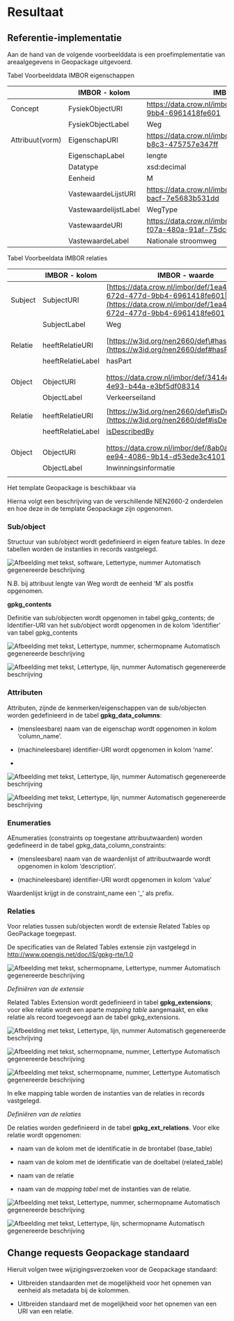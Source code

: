 # Resultaat

## Referentie-implementatie

Aan de hand van de volgende voorbeelddata is een proefimplementatie van
areaalgegevens in Geopackage uitgevoerd.

Tabel Voorbeelddata IMBOR eigenschappen

|                 | **IMBOR - kolom**     | **IMBOR - waarde**                                                                 |
|-----------------|-----------------------|------------------------------------------------------------------------------------|
| Concept         | FysiekObjectURI       | <https://data.crow.nl/imbor/def/1ea4ee45-672d-477d-9bb4-6961418fe601>              |
|                 | FysiekObjectLabel     | Weg                                                                                |
| Attribuut(vorm) | EigenschapURI         | <https://data.crow.nl/imbor/def/2b1b2ffa-6cdd-4c54-b8c3-475757e347ff>              |
|                 | EigenschapLabel       | lengte                                                                             |
|                 | Datatype              | xsd:decimal                                                                        |
|                 | Eenheid               | M                                                                                  |
|                 | VastewaardeLijstURI   | <https://data.crow.nl/imbor/def/bf86855c-e30b-4005-bacf-7e5683b531dd>              |
|                 | VastewaardelijstLabel | WegType                                                                            |
|                 | VastewaardeURI        | <https://data.crow.nl/imbor/id/domeinwaarden/23736fbb-f07a-480a-91af-75dc0965b159> |
|                 | VastewaardeLabel      | Nationale stroomweg                                                                |

Tabel Voorbeeldata IMBOR relaties

|         | **IMBOR - kolom** | **IMBOR - waarde**                                                                                                                          |
|---------|-------------------|---------------------------------------------------------------------------------------------------------------------------------------------|
| Subject | SubjectURI        | [https://data.crow.nl/imbor/def/1ea4ee45-672d-477d-9bb4-6961418fe601\|](https://data.crow.nl/imbor/def/1ea4ee45-672d-477d-9bb4-6961418fe601 |
|         | SubjectLabel      | Weg                                                                                                                                         |
|         |                   |                                                                                                                                             |
|         |                   |                                                                                                                                             |
| Relatie | heeftRelatieURI   | [https://w3id.org/nen2660/def\#hasPart](https://w3id.org/nen2660/def#hasPart)                                                               |
|         | heeftRelatieLabel | hasPart                                                                                                                                     |
|         |                   |                                                                                                                                             |
|         |                   |                                                                                                                                             |
| Object  | ObjectURI         | https://data.crow.nl/imbor/def/3414e1e7-fd9f-4e93-b44a-e3bf5df08314                                                                         |
|         | ObjectLabel       | Verkeerseiland                                                                                                                              |
|         |                   |                                                                                                                                             |
| Relatie | heeftRelatieURI   | [https://w3id.org/nen2660/def\#isDescribedBy](https://w3id.org/nen2660/def#isDescribedBy)                                                   |
|         | heeftRelatieLabel | [isDescribedBy](https://w3id.org/nen2660/def#isDescribedBy)                                                                                 |
|         |                   |                                                                                                                                             |
|         |                   |                                                                                                                                             |
| Object  | ObjectURI         | <https://data.crow.nl/imbor/def/8ab0ac02-ee94-4086-9b14-d53ede3c4101>                                                                       |
|         | ObjectLabel       | Inwinningsinformatie                                                                                                                        |
|         |                   |                                                                                                                                             |

Het template Geopackage is beschikbaar via

Hierna volgt een beschrijving van de verschillende NEN2660-2 onderdelen en hoe
deze in de template Geopackage zijn opgenomen.

### Sub/object

Structuur van sub/object wordt gedefinieerd in eigen feature tables. In deze
tabellen worden de instanties in records vastgelegd.

![Afbeelding met tekst, software, Lettertype, nummer Automatisch gegenereerde
beschrijving](media/30032b627fd4d133360f4d10a43a4826.png)

N.B. bij attribuut lengte van Weg wordt de eenheid ‘M’ als postfix opgenomen.

**gpkg_contents**

Definitie van sub/objecten wordt opgenomen in tabel gpkg_contents; de
Identifier-URI van het sub/object wordt opgenomen in de kolom ‘identifier’ van
tabel gpkg_contents

![Afbeelding met tekst, Lettertype, nummer, schermopname Automatisch
gegenereerde beschrijving](media/ce935eae4d99076662f183c6befea7e6.png)

![Afbeelding met tekst, Lettertype, lijn, nummer Automatisch gegenereerde
beschrijving](media/d5923f1c015b95e4c38c3c174c20372d.png)

### Attributen

Attributen, zijnde de kenmerken/eigenschappen van de sub/objecten worden
gedefinieerd in de tabel **gpkg_data_columns**:

-   (mensleesbare) naam van de eigenschap wordt opgenomen in kolom
    ‘column_name’.

-   (machineleesbare) identifier-URI wordt opgenomen in kolom ‘name’.

-   

![Afbeelding met tekst, Lettertype, lijn, nummer Automatisch gegenereerde
beschrijving](media/21c51f9456e15d7a72b7149bca6468f1.png)

![Afbeelding met tekst, Lettertype, lijn, nummer Automatisch gegenereerde
beschrijving](media/8e7f97d95235f7b86af34204dc751f40.png)

### Enumeraties

AEnumeraties (constraints op toegestane attribuutwaarden) worden gedefineerd in
de tabel gpkg_data_column_constraints:

-   (mensleesbare) naam van de waardenlijst of attribuutwaarde wordt opgenomen
    in kolom ‘description’.

-   (machineleesbare) identifier-URI wordt opgenomen in kolom ‘value’

Waardenlijst krijgt in de constraint_name een ‘_’ als prefix.

### Relaties

Voor relaties tussen sub/objecten wordt de extensie Related Tables op GeoPackage
toegepast.

De specificaties van de Related Tables extensie zijn vastgelegd in
<http://www.opengis.net/doc/IS/gpkg-rte/1.0>

![Afbeelding met tekst, schermopname, Lettertype, nummer Automatisch
gegenereerde beschrijving](media/2f458ef763d89f951a63c98b92d5bde5.png)

*Definiëren van de extensie*

Related Tables Extension wordt gedefinieerd in tabel **gpkg_extensions**; voor
elke relatie wordt een aparte *mapping table* aangemaakt, en elke relatie als
record toegevoegd aan de tabel gpkg_extensions.

![Afbeelding met tekst, Lettertype, lijn, nummer Automatisch gegenereerde
beschrijving](media/24b5a75724b2708378a663c10ada5daf.png)

![Afbeelding met tekst, schermopname, nummer, Lettertype Automatisch
gegenereerde beschrijving](media/9136c107dff8279c30d38a8083b856a1.png)

![Afbeelding met tekst, schermopname, nummer, Lettertype Automatisch
gegenereerde beschrijving](media/9136c107dff8279c30d38a8083b856a1.png)

In elke mapping table worden de instanties van de relaties in records
vastgelegd.

*Definiëren van de relaties*

De relaties worden gedefinieerd in de tabel **gpkg_ext_relations**. Voor elke
relatie wordt opgenomen:

-   naam van de kolom met de identificatie in de brontabel (base_table)

-   naam van de kolom met de identificatie van de doeltabel (related_table)

-   naam van de relatie

-   naam van de *mapping tabel* met de instanties van de relatie.

![Afbeelding met tekst, Lettertype, nummer, schermopname Automatisch
gegenereerde beschrijving](media/9ceaea77d5ed375ff4b0af041d90c244.png)

![Afbeelding met tekst, Lettertype, lijn, schermopname Automatisch gegenereerde
beschrijving](media/90d4bdcce41b1a655f08c5d85e43c09c.png)

## Change requests Geopackage standaard

Hieruit volgen twee wijzigingsverzoeken voor de Geopackage standaard:

-   Uitbreiden standaarden met de mogelijkheid voor het opnemen van eenheid als
    metadata bij de kolommen.

-   Uitbreiden standaard met de mogelijkheid voor het opnemen van een URI van
    een relatie.
